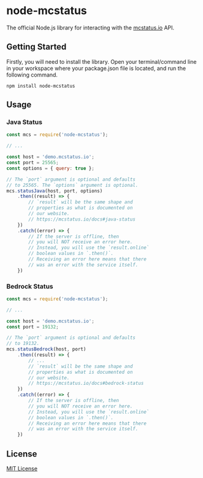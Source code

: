 # node-mcstatus
The official Node.js library for interacting with the [mcstatus.io](https://mcstatus.io) API.

## Getting Started

Firstly, you will need to install the library. Open your terminal/command line in your workspace where your package.json file is located, and run the following command.

```
npm install node-mcstatus
```

## Usage

### Java Status

```javascript
const mcs = require('node-mcstatus');

// ...

const host = 'demo.mcstatus.io';
const port = 25565;
const options = { query: true };

// The `port` argument is optional and defaults
// to 25565. The `options` argument is optional.
mcs.statusJava(host, port, options)
    .then((result) => {
        // `result` will be the same shape and
        // properties as what is documented on
        // our website.
        // https://mcstatus.io/docs#java-status
    })
    .catch((error) => {
        // If the server is offline, then
        // you will NOT receive an error here.
        // Instead, you will use the `result.online`
        // boolean values in `.then()`.
        // Receiving an error here means that there
        // was an error with the service itself.
    })
```

### Bedrock Status

```javascript
const mcs = require('node-mcstatus');

// ...

const host = 'demo.mcstatus.io';
const port = 19132;

// The `port` argument is optional and defaults
// to 19132.
mcs.statusBedrock(host, port)
    .then((result) => {
        // ...
        // `result` will be the same shape and
        // properties as what is documented on
        // our website.
        // https://mcstatus.io/docs#bedrock-status
    })
    .catch((error) => {
        // If the server is offline, then
        // you will NOT receive an error here.
        // Instead, you will use the `result.online`
        // boolean values in `.then()`.
        // Receiving an error here means that there
        // was an error with the service itself.
    })
```

## License
[MIT License](https://github.com/mcstatus-io/node-mcstatus/blob/main/LICENSE)